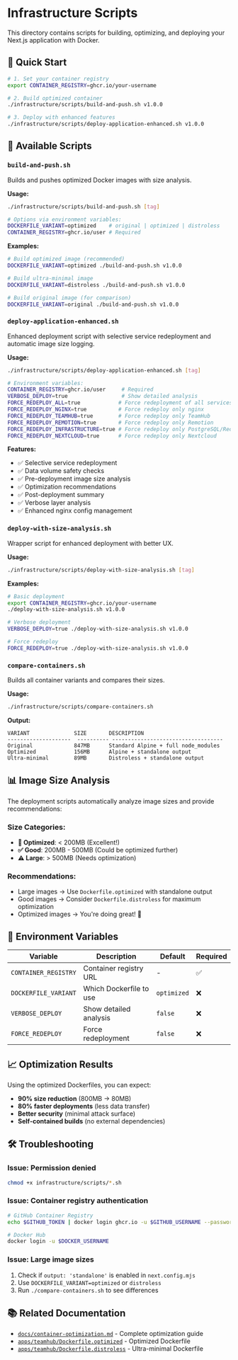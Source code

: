 # Infrastructure Scripts

This directory contains scripts for building, optimizing, and deploying your Next.js application with Docker.

## 🚀 Quick Start

```bash
# 1. Set your container registry
export CONTAINER_REGISTRY=ghcr.io/your-username

# 2. Build optimized container
./infrastructure/scripts/build-and-push.sh v1.0.0

# 3. Deploy with enhanced features
./infrastructure/scripts/deploy-application-enhanced.sh v1.0.0
```

## 📄 Available Scripts

### `build-and-push.sh`

Builds and pushes optimized Docker images with size analysis.

**Usage:**

```bash
./infrastructure/scripts/build-and-push.sh [tag]

# Options via environment variables:
DOCKERFILE_VARIANT=optimized    # original | optimized | distroless
CONTAINER_REGISTRY=ghcr.io/user # Required
```

**Examples:**

```bash
# Build optimized image (recommended)
DOCKERFILE_VARIANT=optimized ./build-and-push.sh v1.0.0

# Build ultra-minimal image
DOCKERFILE_VARIANT=distroless ./build-and-push.sh v1.0.0

# Build original image (for comparison)
DOCKERFILE_VARIANT=original ./build-and-push.sh v1.0.0
```

### `deploy-application-enhanced.sh`

Enhanced deployment script with selective service redeployment and automatic image size logging.

**Usage:**

```bash
./infrastructure/scripts/deploy-application-enhanced.sh [tag]

# Environment variables:
CONTAINER_REGISTRY=ghcr.io/user     # Required
VERBOSE_DEPLOY=true                 # Show detailed analysis
FORCE_REDEPLOY_ALL=true            # Force redeployment of all services
FORCE_REDEPLOY_NGINX=true          # Force redeploy only nginx
FORCE_REDEPLOY_TEAMHUB=true        # Force redeploy only TeamHub
FORCE_REDEPLOY_REMOTION=true       # Force redeploy only Remotion
FORCE_REDEPLOY_INFRASTRUCTURE=true # Force redeploy only PostgreSQL/Redis
FORCE_REDEPLOY_NEXTCLOUD=true      # Force redeploy only Nextcloud
```

**Features:**

- ✅ Selective service redeployment
- ✅ Data volume safety checks
- ✅ Pre-deployment image size analysis
- ✅ Optimization recommendations
- ✅ Post-deployment summary
- ✅ Verbose layer analysis
- ✅ Enhanced nginx config management

### `deploy-with-size-analysis.sh`

Wrapper script for enhanced deployment with better UX.

**Usage:**

```bash
./infrastructure/scripts/deploy-with-size-analysis.sh [tag]
```

**Examples:**

```bash
# Basic deployment
export CONTAINER_REGISTRY=ghcr.io/your-username
./deploy-with-size-analysis.sh v1.0.0

# Verbose deployment
VERBOSE_DEPLOY=true ./deploy-with-size-analysis.sh v1.0.0

# Force redeploy
FORCE_REDEPLOY=true ./deploy-with-size-analysis.sh v1.0.0
```

### `compare-containers.sh`

Builds all container variants and compares their sizes.

**Usage:**

```bash
./infrastructure/scripts/compare-containers.sh
```

**Output:**

```
VARIANT              SIZE       DESCRIPTION
--------------------  ---------- -----------------------------------
Original             847MB      Standard Alpine + full node_modules
Optimized            156MB      Alpine + standalone output
Ultra-minimal        89MB       Distroless + standalone output
```

## 📊 Image Size Analysis

The deployment scripts automatically analyze image sizes and provide recommendations:

### Size Categories:

- **🚀 Optimized**: < 200MB (Excellent!)
- **✅ Good**: 200MB - 500MB (Could be optimized further)
- **⚠️ Large**: > 500MB (Needs optimization)

### Recommendations:

- Large images → Use `Dockerfile.optimized` with standalone output
- Good images → Consider `Dockerfile.distroless` for maximum optimization
- Optimized images → You're doing great! 🎉

## 🔧 Environment Variables

| Variable             | Description             | Default     | Required |
| -------------------- | ----------------------- | ----------- | -------- |
| `CONTAINER_REGISTRY` | Container registry URL  | -           | ✅       |
| `DOCKERFILE_VARIANT` | Which Dockerfile to use | `optimized` | ❌       |
| `VERBOSE_DEPLOY`     | Show detailed analysis  | `false`     | ❌       |
| `FORCE_REDEPLOY`     | Force redeployment      | `false`     | ❌       |

## 📈 Optimization Results

Using the optimized Dockerfiles, you can expect:

- **90% size reduction** (800MB → 80MB)
- **80% faster deployments** (less data transfer)
- **Better security** (minimal attack surface)
- **Self-contained builds** (no external dependencies)

## 🛠️ Troubleshooting

### Issue: Permission denied

```bash
chmod +x infrastructure/scripts/*.sh
```

### Issue: Container registry authentication

```bash
# GitHub Container Registry
echo $GITHUB_TOKEN | docker login ghcr.io -u $GITHUB_USERNAME --password-stdin

# Docker Hub
docker login -u $DOCKER_USERNAME
```

### Issue: Large image sizes

1. Check if `output: 'standalone'` is enabled in `next.config.mjs`
2. Use `DOCKERFILE_VARIANT=optimized` or `distroless`
3. Run `./compare-containers.sh` to see differences

## 📚 Related Documentation

- [`docs/container-optimization.md`](../../docs/container-optimization.md) - Complete optimization guide
- [`apps/teamhub/Dockerfile.optimized`](../../apps/teamhub/Dockerfile.optimized) - Optimized Dockerfile
- [`apps/teamhub/Dockerfile.distroless`](../../apps/teamhub/Dockerfile.distroless) - Ultra-minimal Dockerfile

